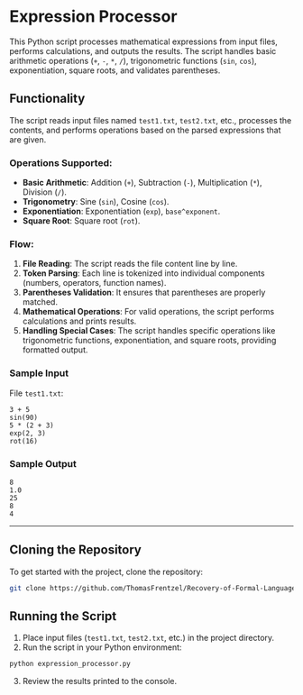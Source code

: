 # Expression Processor

This Python script processes mathematical expressions from input files, performs calculations, and outputs the results. The script handles basic arithmetic operations (`+`, `-`, `*`, `/`), trigonometric functions (`sin`, `cos`), exponentiation, square roots, and validates parentheses.

## Functionality

The script reads input files named `test1.txt`, `test2.txt`, etc., processes the contents, and performs operations based on the parsed expressions that are given.

### Operations Supported:

- **Basic Arithmetic**: Addition (`+`), Subtraction (`-`), Multiplication (`*`), Division (`/`).
- **Trigonometry**: Sine (`sin`), Cosine (`cos`).
- **Exponentiation**: Exponentiation (`exp`), `base^exponent`.
- **Square Root**: Square root (`rot`).

### Flow:

1. **File Reading**: The script reads the file content line by line.
2. **Token Parsing**: Each line is tokenized into individual components (numbers, operators, function names).
3. **Parentheses Validation**: It ensures that parentheses are properly matched.
4. **Mathematical Operations**: For valid operations, the script performs calculations and prints results.
5. **Handling Special Cases**: The script handles specific operations like trigonometric functions, exponentiation, and square roots, providing formatted output.

### Sample Input

File `test1.txt`:
```text
3 + 5
sin(90)
5 * (2 + 3)
exp(2, 3)
rot(16)
```

### Sample Output

```text
8
1.0
25
8
4
```

---

## Cloning the Repository

To get started with the project, clone the repository:

```bash
git clone https://github.com/ThomasFrentzel/Recovery-of-Formal-Languages
```

## Running the Script

1. Place input files (`test1.txt`, `test2.txt`, etc.) in the project directory.
2. Run the script in your Python environment:

```bash
python expression_processor.py
```

3. Review the results printed to the console.
